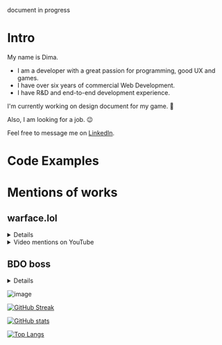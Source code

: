 document in progress
# Intro
My name is Dima.

- I am a developer with a great passion for programming, good UX and games.
- I have over six years of commercial Web Development.
- I have R&D and end-to-end development experience.

I'm currently working on design document for my game. 🚀

Also, I am looking for a job. 😉

Feel free to message me on [LinkedIn](https://www.linkedin.com/in/gormonn/).

# Code Examples

# Mentions of works
## warface.lol
<details>
  <summary>Details</summary>
  
  Warface.lol - This is my third project after renovating second one "uzerbar.ru".

It was a purely client-side web application. I enjoyed creating it simply because it was aesthetically pleasing and one-of-a-kind. I aimed to make the interface closely resemble the original game's interface.

There were several features:

- A spinner for loot boxes (no financial investments, just for fun)
- Userbar generator
  
In 2013, when I joined the startup CyberArenaPro, I had to abandon the project. As a result, only video recordings remain from the project, which were created by community members of the game.
</details>

<details>
  <summary>Video mentions on YouTube</summary>
  
  [One](https://youtu.be/qYpXSfbfChk), [two](https://youtu.be/iIGQl0Qhzf8), [three](https://youtu.be/8Xz37MEnwmg), [four](https://youtu.be/-BXPC_CwFTs), [five](https://youtu.be/ucZ_LNm2OFw), [six](https://youtu.be/AAuU-QPd23E).
</details>

## BDO boss
<details>
  <summary>Details</summary>
  
  It was a small application that analyzed messages in the Discord gaming channel and displayed the gathered information on the website in infographic form.

### Motivation
The application helped Black Desert Online players increase their efficiency in boss hunting by reducing the difficulties associated with calculating boss respawn times. It also provided up-to-date information from other game servers.
</details>

![image](https://github.com/gormonn/gormonn/assets/6252560/b4f9967f-a793-4e39-86c7-37334138cebd)



[![GitHub Streak](https://github-readme-streak-stats.herokuapp.com/?user=gormonn)](https://git.io/streak-stats)

[![GitHub stats](https://github-readme-stats.vercel.app/api?username=gormonn&show_icons=true)](https://github.com/gormonn/github-readme-stats)

[![Top Langs](https://github-readme-stats.vercel.app/api/top-langs/?username=gormonn&layout=compact)](https://github.com/anuraghazra/github-readme-stats)

<!--
**gormonn/gormonn** is a ✨ _special_ ✨ repository because its `README.md` (this file) appears on your GitHub profile.

Here are some ideas to get you started:

- 🔭 I’m currently working on ...
- 🌱 I’m currently learning ...
- 👯 I’m looking to collaborate on ...
- 🤔 I’m looking for help with ...
- 💬 Ask me about ...
- 📫 How to reach me: ...
- 😄 Pronouns: ...
- ⚡ Fun fact: ...
-->

